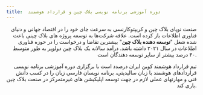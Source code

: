 ```yaml
---
title:  دوره آموزشی برنامه نویسی بلاک چین و قرارداد‌ هوشمند
---
```


<div style="text-align: right">

صنعت  نوپای بلاک چین و کریپتوکارنسی به سرعت جای خود را در اقتصاد جهانی و دنیای فناوری اطلاعات باز کرده است. علاقه شرکت‌ها به  توسعه  پروژه های بلاک چینی باعث  شده شغل "**توسعه دهنده بلاک چین**"  بیشترین تقاضا و درخواست را در حوزه  فناوری اطلاعات در سال ۲۰۲۱  داشته باشد.
درآمد سالانه  یک بلاک چین  دولوپر به طور متوسط ۴۰ درصد بیشتر از سایر توسعه دهندگان است.


تیم قرارداد هوشمند کوین ایران درصدد است با برگزاری دوره آموزشی برنامه نویسی قراردادهای هوشمند با زبان سالیدیتی،  برنامه نویسان فارسی زبان را در کسب دانش فنی و مهارتهای عملی لازم در جهت توسعه اپلیکیشن های غیرمتمرکز در صنعت بلاک چین یاری کند.

</div>